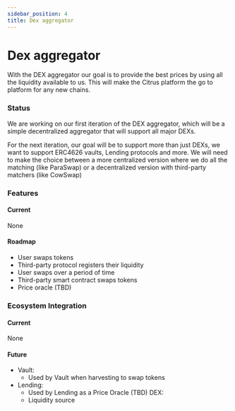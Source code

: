 ```yaml
---
sidebar_position: 4
title: Dex aggregator
---
```


# Dex aggregator

With the DEX aggregator our goal is to provide the best prices by using all the liquidity available to us. This will make the Citrus platform the go to platform for any new chains.


### Status

We are working on our first iteration of the DEX aggregator, which will be a simple decentralized aggregator that will support all major DEXs.

For the next iteration, our goal will be to support more than just DEXs, we want to support ERC4626 vaults, Lending protocols and more. We will need to make the choice between a more centralized version where we do all the matching (like ParaSwap) or a decentralized version with third-party matchers (like CowSwap)


### Features

#### Current

None

#### Roadmap

- User swaps tokens
- Third-party protocol registers their liquidity
- User swaps over a period of time
- Third-party smart contract swaps tokens
- Price oracle (TBD)


### Ecosystem Integration

#### Current

None 

#### Future

- Vault:
  - Used by Vault when harvesting to swap tokens
- Lending:
  - Used by Lending as a Price Oracle (TBD)
DEX:
  - Liquidity source
